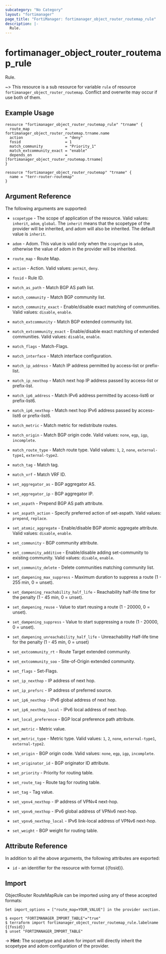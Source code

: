 ```yaml
---
subcategory: "No Category"
layout: "fortimanager"
page_title: "FortiManager: fortimanager_object_router_routemap_rule"
description: |-
  Rule.
---
```


# fortimanager_object_router_routemap_rule
Rule.

~> This resource is a sub resource for variable `rule` of resource `fortimanager_object_router_routemap`. Conflict and overwrite may occur if use both of them.



## Example Usage

```hcl
resource "fortimanager_object_router_routemap_rule" "trname" {
  route_map                = fortimanager_object_router_routemap.trname.name
  action                   = "deny"
  fosid                    = 1
  match_community          = "Priority_1"
  match_extcommunity_exact = "enable"
  depends_on               = [fortimanager_object_router_routemap.trname]
}

resource "fortimanager_object_router_routemap" "trname" {
  name = "terr-router-routemap"
}
```

## Argument Reference


The following arguments are supported:

* `scopetype` - The scope of application of the resource. Valid values: `inherit`, `adom`, `global`. The `inherit` means that the scopetype of the provider will be inherited, and adom will also be inherited. The default value is `inherit`.
* `adom` - Adom. This value is valid only when the `scopetype` is `adom`, otherwise the value of adom in the provider will be inherited.
* `route_map` - Route Map.

* `action` - Action. Valid values: `permit`, `deny`.

* `fosid` - Rule ID.
* `match_as_path` - Match BGP AS path list.
* `match_community` - Match BGP community list.
* `match_community_exact` - Enable/disable exact matching of communities. Valid values: `disable`, `enable`.

* `match_extcommunity` - Match BGP extended community list.
* `match_extcommunity_exact` - Enable/disable exact matching of extended communities. Valid values: `disable`, `enable`.

* `match_flags` - Match-Flags.
* `match_interface` - Match interface configuration.
* `match_ip_address` - Match IP address permitted by access-list or prefix-list.
* `match_ip_nexthop` - Match next hop IP address passed by access-list or prefix-list.
* `match_ip6_address` - Match IPv6 address permitted by access-list6 or prefix-list6.
* `match_ip6_nexthop` - Match next hop IPv6 address passed by access-list6 or prefix-list6.
* `match_metric` - Match metric for redistribute routes.
* `match_origin` - Match BGP origin code. Valid values: `none`, `egp`, `igp`, `incomplete`.

* `match_route_type` - Match route type. Valid values: `1`, `2`, `none`, `external-type1`, `external-type2`.

* `match_tag` - Match tag.
* `match_vrf` - Match VRF ID.
* `set_aggregator_as` - BGP aggregator AS.
* `set_aggregator_ip` - BGP aggregator IP.
* `set_aspath` - Prepend BGP AS path attribute.
* `set_aspath_action` - Specify preferred action of set-aspath. Valid values: `prepend`, `replace`.

* `set_atomic_aggregate` - Enable/disable BGP atomic aggregate attribute. Valid values: `disable`, `enable`.

* `set_community` - BGP community attribute.
* `set_community_additive` - Enable/disable adding set-community to existing community. Valid values: `disable`, `enable`.

* `set_community_delete` - Delete communities matching community list.
* `set_dampening_max_suppress` - Maximum duration to suppress a route (1 - 255 min, 0 = unset).
* `set_dampening_reachability_half_life` - Reachability half-life time for the penalty (1 - 45 min, 0 = unset).
* `set_dampening_reuse` - Value to start reusing a route (1 - 20000, 0 = unset).
* `set_dampening_suppress` - Value to start suppressing a route (1 - 20000, 0 = unset).
* `set_dampening_unreachability_half_life` - Unreachability Half-life time for the penalty (1 - 45 min, 0 = unset)
* `set_extcommunity_rt` - Route Target extended community.
* `set_extcommunity_soo` - Site-of-Origin extended community.
* `set_flags` - Set-Flags.
* `set_ip_nexthop` - IP address of next hop.
* `set_ip_prefsrc` - IP address of preferred source.
* `set_ip6_nexthop` - IPv6 global address of next hop.
* `set_ip6_nexthop_local` - IPv6 local address of next hop.
* `set_local_preference` - BGP local preference path attribute.
* `set_metric` - Metric value.
* `set_metric_type` - Metric type. Valid values: `1`, `2`, `none`, `external-type1`, `external-type2`.

* `set_origin` - BGP origin code. Valid values: `none`, `egp`, `igp`, `incomplete`.

* `set_originator_id` - BGP originator ID attribute.
* `set_priority` - Priority for routing table.
* `set_route_tag` - Route tag for routing table.
* `set_tag` - Tag value.
* `set_vpnv4_nexthop` - IP address of VPNv4 next-hop.
* `set_vpnv6_nexthop` - IPv6 global address of VPNv6 next-hop.
* `set_vpnv6_nexthop_local` - IPv6 link-local address of VPNv6 next-hop.
* `set_weight` - BGP weight for routing table.


## Attribute Reference

In addition to all the above arguments, the following attributes are exported:
* `id` - an identifier for the resource with format {{fosid}}.

## Import

ObjectRouter RouteMapRule can be imported using any of these accepted formats:
```
Set import_options = ["route_map=YOUR_VALUE"] in the provider section.

$ export "FORTIMANAGER_IMPORT_TABLE"="true"
$ terraform import fortimanager_object_router_routemap_rule.labelname {{fosid}}
$ unset "FORTIMANAGER_IMPORT_TABLE"
```
-> **Hint:** The scopetype and adom for import will directly inherit the scopetype and adom configuration of the provider.

